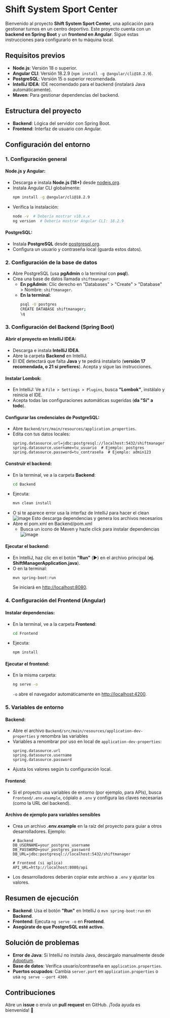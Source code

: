 # Shift System Sport Center

Bienvenido al proyecto **Shift System Sport Center**, una aplicación para gestionar turnos en un centro deportivo. Este proyecto cuenta con un **backend en Spring Boot** y un **frontend en Angular**. Sigue estas instrucciones para configurarlo en tu máquina local.

## Requisitos previos
- **Node.js**: Versión 18 o superior.
- **Angular CLI**: Versión 18.2.9 (`npm install -g @angular/cli@18.2.9`).
- **PostgreSQL**: Versión 15 o superior recomendada.
- **IntelliJ IDEA**: IDE recomendado para el backend (instalará Java automáticamente).
- **Maven**: Para gestionar dependencias del backend.

## Estructura del proyecto
- **Backend**: Lógica del servidor con Spring Boot.
- **Frontend**: Interfaz de usuario con Angular.

## Configuración del entorno

### 1. Configuración general

#### Node.js y Angular:
- Descarga e instala **Node.js (18+)** desde [nodejs.org](https://nodejs.org/).
- Instala Angular CLI globalmente:
  ```bash
  npm install -g @angular/cli@18.2.9
  ```
- Verifica la instalación:
  ```bash
  node -v  # Debería mostrar v18.x.x
  ng version  # Debería mostrar Angular CLI: 18.2.9
  ```

#### PostgreSQL:
- Instala **PostgreSQL** desde [postgresql.org](https://www.postgresql.org/).
- Configura un usuario y contraseña local (guarda estos datos).

### 2. Configuración de la base de datos

- Abre PostgreSQL (usa **pgAdmin** o la terminal con **psql**).
- Crea una base de datos llamada `shiftmanager`:
  - **En pgAdmin**: Clic derecho en "Databases" > "Create" > "Database" > Nombre: `shiftmanager`.
  - **En la terminal**:
    ```bash
    psql -U postgres
    CREATE DATABASE shiftmanager;
    \q
    ```

### 3. Configuración del Backend (Spring Boot)

#### Abrir el proyecto en IntelliJ IDEA:
- Descarga e instala **IntelliJ IDEA**.
- Abre la carpeta **Backend** en IntelliJ.
- El IDE detectará que falta **Java** y te pedirá instalarlo (**versión 17 recomendada, o 21 si prefieres**). Acepta y sigue las instrucciones.

#### Instalar Lombok:
- En IntelliJ: Ve a `File > Settings > Plugins`, busca **"Lombok"**, instálalo y reinicia el IDE.
- Acepta todas las configuraciones automáticas sugeridas (**da "Sí" a todo**).

#### Configurar las credenciales de PostgreSQL:
- Abre `Backend/src/main/resources/application.properties`.
- Edita con tus datos locales:
  ```properties
  spring.datasource.url=jdbc:postgresql://localhost:5432/shiftmanager
  spring.datasource.username=tu_usuario  # Ejemplo: postgres
  spring.datasource.password=tu_contraseña  # Ejemplo: admin123
  ```

#### Construir el backend:
- En la terminal, ve a la carpeta **Backend**:
  ```bash
  cd Backend
  ```
- Ejecuta:
  ```bash
  mvn clean install
  ```
- O si te aparece error usa la interfaz de IntelliJ para hacer el clean
  ![image](https://github.com/user-attachments/assets/4eb4ae20-ebd6-4ec5-b6e8-5b2c8f29ac73)
  Esto descarga dependencias y genera los archivos necesarios
- Abre el pom.xml en Backend/pom.xml
    - Busca un ícono de Maven y hazle click para instalar dependencias
      ![image](https://github.com/user-attachments/assets/8b8e0e9d-c7c1-41b6-bf2b-7fa058ba6fc3)

#### Ejecutar el backend:
- En IntelliJ, haz clic en el botón **"Run"** (▶️) en el archivo principal (**ej. ShiftManagerApplication.java**).
- O en la terminal:
  ```bash
  mvn spring-boot:run
  ```
  Se iniciará en [http://localhost:8080](http://localhost:8080).

### 4. Configuración del Frontend (Angular)

#### Instalar dependencias:
- En la terminal, ve a la carpeta **Frontend**:
  ```bash
  cd Frontend
  ```
- Ejecuta:
  ```bash
  npm install
  ```

#### Ejecutar el frontend:
- En la misma carpeta:
  ```bash
  ng serve -o
  ```
  `-o` abre el navegador automáticamente en [http://localhost:4200](http://localhost:4200).

### 5. Variables de entorno

#### Backend:
- Abre el archivo `Backend/src/main/resources/application-dev-properties` y renombra las variables
- Variables a renombrar por uso en local de `application-dev-properties`:
  ```text
  spring.datasource.url
  spring.datasource.username
  spring.datasource.password
  ```
- Ajusta los valores según tu configuración local.

#### Frontend:
- Si el proyecto usa variables de entorno (por ejemplo, para APIs), busca `Frontend/.env.example`, cópialo a `.env` y configura las claves necesarias (como la URL del backend).

#### Archivo de ejemplo para variables sensibles
- Crea un archivo **.env.example** en la raíz del proyecto para guiar a otros desarrolladores. Ejemplo:
  ```text
  # Backend
  DB_USERNAME=your_postgres_username
  DB_PASSWORD=your_postgres_password
  DB_URL=jdbc:postgresql://localhost:5432/shiftmanager
  
  # Frontend (si aplica)
  API_URL=http://localhost:8080/api
  ```
- Los desarrolladores deberán copiar este archivo a `.env` y ajustar los valores.

## Resumen de ejecución
- **Backend**: Usa el botón **"Run"** en IntelliJ o `mvn spring-boot:run` en **Backend**.
- **Frontend**: Ejecuta `ng serve -o` en **Frontend**.
- **Asegúrate de que PostgreSQL esté activo.**

## Solución de problemas

- **Error de Java**: Si IntelliJ no instala Java, descárgalo manualmente desde [Adoptium](https://adoptium.net/).
- **Base de datos**: Verifica usuario/contraseña en `application.properties`.
- **Puertos ocupados**: Cambia `server.port` en `application.properties` o usa `ng serve --port 4300`.

## Contribuciones

Abre un **issue** o envía un **pull request** en GitHub. ¡Toda ayuda es bienvenida! 🎉
